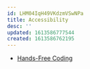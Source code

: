 ```yaml
---
id: LHM04IqH49VKdzmVSwNPa
title: Accessibility
desc: ''
updated: 1613586777544
created: 1613586762195
---
```


- [Hands-Free Coding](https://www.joshwcomeau.com/blog/hands-free-coding/)

